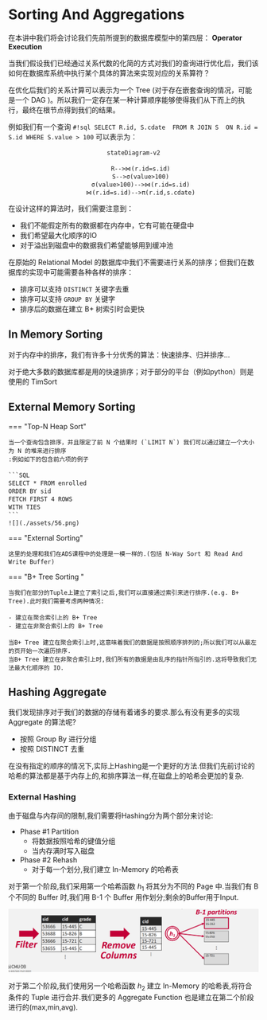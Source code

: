 # Sorting And Aggregations

在本讲中我们将会讨论我们先前所提到的数据库模型中的第四层： **Operator Execution**

当我们假设我们已经通过关系代数的化简的方式对我们的查询进行优化后，我们该如何在数据库系统中执行某个具体的算法来实现对应的关系算符？

在优化后我们的关系计算可以表示为一个 Tree (对于存在嵌套查询的情况，可能是一个 DAG )。所以我们一定存在某一种计算顺序能够使得我们从下而上的执行，最终在根节点得到我们的结果。

例如我们有一个查询 `#!sql SELECT R.id, S.cdate  FROM R JOIN S  ON R.id = S.id WHERE S.value > 100` 可以表示为：

<center>

```mermaid
stateDiagram-v2

    R-->⋈(r.id=s.id)
    S-->σ(value>100)
    σ(value>100)-->⋈(r.id=s.id)
    ⋈(r.id=s.id)-->π(r.id,s.cdate)

```
</center>

在设计这样的算法时，我们需要注意到：

- 我们不能假定所有的数据都在内存中，它有可能在硬盘中
- 我们希望最大化顺序的IO
- 对于溢出到磁盘中的数据我们希望能够用到缓冲池

在原始的 Relational Model 的数据库中我们不需要进行关系的排序；但我们在数据库的实现中可能需要各种各样的排序：
- 排序可以支持 `DISTINCT` 关键字去重
- 排序可以支持 `GROUP BY` 关键字
- 排序后的数据在建立 B+ 树索引时会更快

## In Memory Sorting

对于内存中的排序，我们有许多十分优秀的算法：快速排序、归并排序...

对于绝大多数的数据库都是用的快速排序；对于部分的平台（例如python）则是使用的 TimSort 

## External Memory Sorting

=== "Top-N Heap Sort"

    当一个查询包含排序，并且限定了前 N 个结果时 (`LIMIT N`) 我们可以通过建立一个大小为 N 的堆来进行排序
    :例如如下的包含前六项的例子

    ```SQL
    SELECT * FROM enrolled
    ORDER BY sid
    FETCH FIRST 4 ROWS
    WITH TIES
    ```
    ![](./assets/56.png)

=== "External Sorting"

    这里的处理和我们在ADS课程中的处理是一模一样的.(包括 N-Way Sort 和 Read And Write Buffer)

=== "B+ Tree Sorting "

    当我们在部分的Tuple上建立了索引之后,我们可以直接通过索引来进行排序.(e.g. B+ Tree).此时我们需要考虑两种情况:

    - 建立在聚合索引上的 B+ Tree
    - 建立在非聚合索引上的 B+ Tree

    当B+ Tree 建立在聚合索引上时,这意味着我们的数据是按照顺序排列的;所以我们可以从最左的页开始一次遍历排序.
    当B+ Tree 建立在非聚合索引上时,我们所有的数据是由乱序的指针所指引的.这将导致我们无法最大化顺序的 IO.


## Hashing Aggregate

我们发现排序对于我们的数据的存储有着诸多的要求.那么有没有更多的实现 Aggregate 的算法呢?

- 按照 Group By 进行分组
- 按照 DISTINCT 去重

在没有指定的顺序的情况下,实际上Hashing是一个更好的方法.但我们先前讨论的哈希的算法都是基于内存上的,和排序算法一样,在磁盘上的哈希会更加的复杂.

### External Hashing

由于磁盘与内存间的限制,我们需要将Hashing分为两个部分来讨论:

- Phase \#1 Partition
    + 将数据按照哈希的键值分组
    + 当内存满时写入磁盘
- Phase \#2 Rehash
    + 对于每一个划分,我们建立 In-Memory 的哈希表

对于第一个阶段,我们采用第一个哈希函数 $h_1$ 将其分为不同的 Page 中.当我们有 B 个不同的 Buffer 时,我们用 B-1 个 Buffer 用作划分;剩余的Buffer用于Input.

![](./assets/57.png)

对于第二个阶段,我们使用另一个哈希函数 $h_2$ 建立 In-Memory 的哈希表,将符合条件的 Tuple 进行合并.我们更多的 Aggregate Function 也是建立在第二个阶段进行的(max,min,avg).